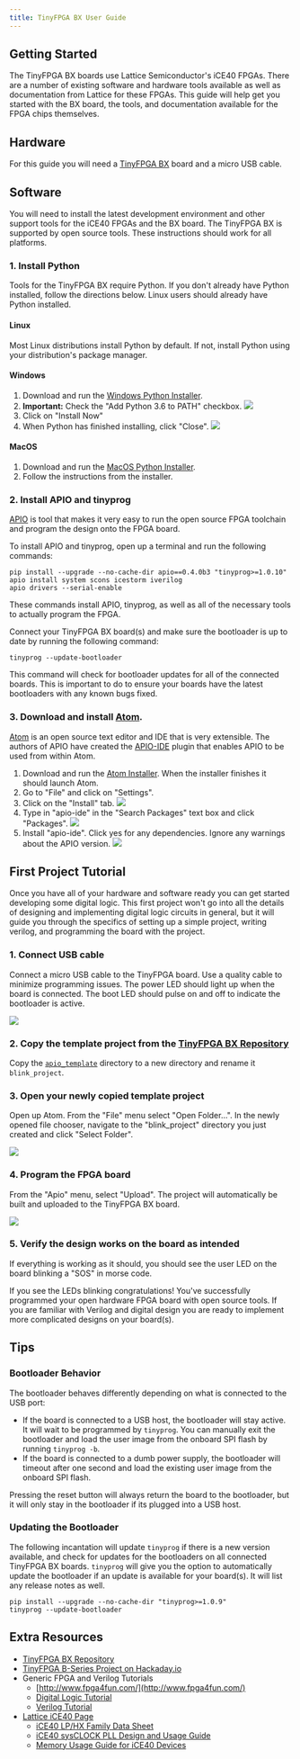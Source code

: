 ```yaml
---
title: TinyFPGA BX User Guide
---
```


## Getting Started
The TinyFPGA BX boards use Lattice Semiconductor's iCE40 FPGAs.  There are a number of existing software and hardware tools available as well as documentation from Lattice for these FPGAs.  This guide will help get you started with the BX board, the tools, and documentation available for the FPGA chips themselves.

## Hardware
For this guide you will need a [TinyFPGA BX](https://www.crowdsupply.com/tinyfpga/tinyfpga-bx) board and a micro USB cable.

## Software
You will need to install the latest development environment and other support tools for the iCE40 FPGAs and the BX board.  The TinyFPGA BX is supported by open source tools.  These instructions should work for all platforms.

### 1. Install Python
Tools for the TinyFPGA BX require Python.  If you don't already have Python installed, follow the directions below.  Linux users should already have Python installed.

#### Linux
Most Linux distributions install Python by default.  If not, install Python using your distribution's package manager. 

#### Windows
1. Download and run the [Windows Python Installer](https://www.python.org/ftp/python/3.6.5/python-3.6.5-amd64-webinstall.exe).
2. **Important:** Check the "Add Python 3.6 to PATH" checkbox.
![](install_python_1.png)
3. Click on "Install Now"
4. When Python has finished installing, click "Close".
![](install_python_2.PNG)

#### MacOS
1. Download and run the [MacOS Python Installer](https://www.python.org/ftp/python/3.6.5/python-3.6.5-macosx10.6.pkg).
2. Follow the instructions from the installer.

### 2. Install APIO and tinyprog
[APIO](https://github.com/FPGAWARS/apio) is tool that makes it very easy to run the open source FPGA toolchain and program the design onto the FPGA board.  

To install APIO and tinyprog, open up a terminal and run the following commands:

```shell
pip install --upgrade --no-cache-dir apio==0.4.0b3 "tinyprog>=1.0.10"
apio install system scons icestorm iverilog
apio drivers --serial-enable
```

These commands install APIO, tinyprog, as well as all of the necessary tools to actually program the FPGA.

Connect your TinyFPGA BX board(s) and make sure the bootloader is up to date by running the following command:

```shell
tinyprog --update-bootloader
```

This command will check for bootloader updates for all of the connected boards.  This is important to do to ensure your boards have the latest bootloaders with any known bugs fixed.

### 3. Download and install [Atom](https://atom.io/).
[Atom](https://atom.io/) is an open source text editor and IDE that is very extensible.  The authors of APIO have created the [APIO-IDE](https://github.com/FPGAwars/apio-ide) plugin that enables APIO to be used from within Atom.  
1. Download and run the [Atom Installer](https://atom.io/). When the installer finishes it should launch Atom.
2. Go to "File" and click on "Settings".
3. Click on the "Install" tab.
![](install_apio_ide_0.PNG)
4. Type in "apio-ide" in the "Search Packages" text box and click "Packages".
![](install_apio_ide_1.png)
5. Install "apio-ide". Click yes for any dependencies.  Ignore any warnings about the APIO version.
![](install_apio_ide_2.PNG)

## First Project Tutorial

Once you have all of your hardware and software ready you can get started developing some digital logic.  This first project won't go into all the details of designing and implementing digital logic circuits in general, but it will guide you through the specifics of setting up a simple project, writing verilog, and programming the board with the project. 

### 1. Connect USB cable

Connect a micro USB cable to the TinyFPGA board.  Use a quality cable to minimize programming issues.  The power LED should light up when the board is connected.  The boot LED should pulse on and off to indicate the bootloader is active.

![](powered_tinyfpga_bx.JPG)

### 2. Copy the template project from the [TinyFPGA BX Repository](https://github.com/tinyfpga/TinyFPGA-BX/archive/master.zip)

Copy the [`apio_template`](https://github.com/tinyfpga/TinyFPGA-BX/tree/master/apio_template) directory to a new directory and rename it `blink_project`.

### 3. Open your newly copied template project

Open up Atom.  From the "File" menu select "Open Folder...".  In the newly opened file chooser, navigate to the "blink_project" directory you just created and click "Select Folder".

![](apio_ide_project.PNG)

### 4. Program the FPGA board

From the "Apio" menu, select "Upload".  The project will automatically be built and uploaded to the TinyFPGA BX board.

![](apio_ide_success.PNG)

### 5. Verify the design works on the board as intended

If everything is working as it should, you should see the user LED on the board blinking a "SOS" in morse code.  

If you see the LEDs blinking congratulations!  You've successfully programmed your open hardware FPGA board with open source tools.  If you are familiar with Verilog and digital design you are ready to implement more complicated designs on your board(s).

## Tips

### Bootloader Behavior

The bootloader behaves differently depending on what is connected to the USB port:
* If the board is connected to a USB host, the bootloader will stay active.  It will wait to be programmed by `tinyprog`.  You can manually exit the bootloader and load the user image from the onboard SPI flash by running `tinyprog -b`.
* If the board is connected to a dumb power supply, the bootloader will timeout after one second and load the existing user image from the onboard SPI flash.

Pressing the reset button will always return the board to the bootloader, but it will only stay in the bootloader if its plugged into a USB host.

### Updating the Bootloader

The following incantation will update `tinyprog` if there is a new version available, and check for updates for the bootloaders on all connected TinyFPGA BX boards.  `tinyprog` will give you the option to automatically update the bootloader if an update is available for your board(s).  It will list any release notes as well.

```shell
pip install --upgrade --no-cache-dir "tinyprog>=1.0.9"
tinyprog --update-bootloader
```

## Extra Resources
* [TinyFPGA BX Repository](https://github.com/tinyfpga/TinyFPGA-BX)
* [TinyFPGA B-Series Project on Hackaday.io](https://hackaday.io/project/26848-tinyfpga-b-series)
* Generic FPGA and Verilog Tutorials
  * [http://www.fpga4fun.com/](http://www.fpga4fun.com/)
  * [Digital Logic Tutorial](http://www.asic-world.com/digital/tutorial.html)
  * [Verilog Tutorial](http://www.asic-world.com/verilog/veritut.html)
* [Lattice iCE40 Page](http://www.latticesemi.com/Products/FPGAandCPLD/iCE40.aspx)
  * [iCE40 LP/HX Family Data Sheet](http://www.latticesemi.com/view_document?document_id=49312)
  * [iCE40 sysCLOCK PLL Design and Usage Guide](http://www.latticesemi.com/view_document?document_id=47778)
  * [Memory Usage Guide for iCE40 Devices](http://www.latticesemi.com/view_document?document_id=47775)
